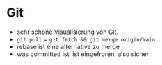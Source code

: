 # Git

- sehr schöne Visualisierung von [Git][gitvis].
- `git pull` = `git fetch && git merge origin/main`
- rebase ist eine alternative zu merge
- was committed ist, ist eingefroren, also sicher

[gitvis]: https://git-school.github.io/visualizing-git/

